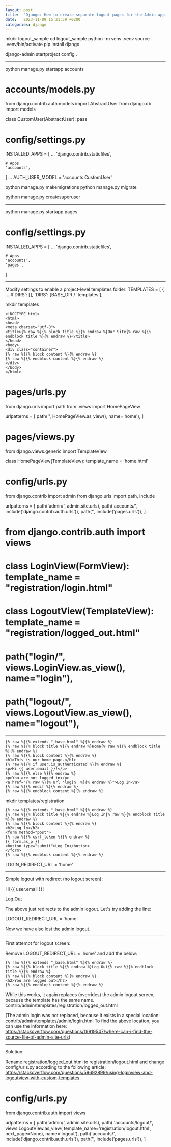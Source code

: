 ```yaml
---
layout: post
title:  "Django: How to create separate logout pages for the Admin app and your own apps"
date:   2023-11-09 15:21:59 +0200
categories: django
---
```

mkdir logout_sample
cd logout_sample
python -m venv .venv
source .venv/bin/activate
pip install django

django-admin startproject config .

----------------------------------------------------

python manage.py startapp accounts

# accounts/models.py
from django.contrib.auth.models import AbstractUser
from django.db import models

class CustomUser(AbstractUser):
  pass

# config/settings.py
INSTALLED_APPS = [
    ...
    'django.contrib.staticfiles',

    # Apps
    'accounts',
]
...
AUTH_USER_MODEL = 'accounts.CustomUser'

python manage.py makemigrations
python manage.py migrate

python manage.py createsuperuser

----------------------------------------------------

python manage.py startapp pages

# config/settings.py
INSTALLED_APPS = [
    ...
    'django.contrib.staticfiles',

    # Apps
    'accounts',
    'pages',
]

----------------------------------------------------

Modify settings to enable a project-level templates folder:
TEMPLATES = [
    {
        ...
	#'DIRS': [],
        'DIRS': [BASE_DIR / 'templates'],

mkdir templates

<!-- templates/_base.html -->   
`<!DOCTYPE html>`   
`<html>`   
`<head>`   
`<meta charset="utf-8">`   
`<title>{% raw %}{% block title %}{% endraw %}Our Site{% raw %}{% endblock title %}{% endraw %}</title>`   
`</head>`   
`<body>`   
    `<div class="container">`   
    `{% raw %}{% block content %}{% endraw %}`   
    `{% raw %}{% endblock content %}{% endraw %}`   
    `</div>`   
`</body>`   
`</html>`   


# pages/urls.py
from django.urls import path
from .views import HomePageView

urlpatterns = [
    path('', HomePageView.as_view(), name='home'),
]

# pages/views.py
from django.views.generic import TemplateView

class HomePageView(TemplateView):
  template_name = 'home.html'

# config/urls.py
from django.contrib import admin
from django.urls import path, include

urlpatterns = [
    path('admin/', admin.site.urls),
    path('accounts/', include('django.contrib.auth.urls')),
    path('', include('pages.urls')),
]

# from django.contrib.auth import views
# class LoginView(FormView): template_name = "registration/login.html"
# class LogoutView(TemplateView): template_name = "registration/logged_out.html"
# path("login/", views.LoginView.as_view(), name="login"),
# path("logout/", views.LogoutView.as_view(), name="logout"),

----------------------------------------------------

<!-- templates/home.html -->
`{% raw %}{% extends "_base.html" %}{% endraw %}`   
`{% raw %}{% block title %}{% endraw %}Home{% raw %}{% endblock title %}{% endraw %}`   
`{% raw %}{% block content %}{% endraw %}`   
`<h1>This is our home page.</h1>`   
`{% raw %}{% if user.is_authenticated %}{% endraw %}`   
  `<p>Hi {{ user.email }}!</p>`   
`{% raw %}{% else %}{% endraw %}`   
  `<p>You are not logged in</p>`   
  `<a href="{% raw %}{% url 'login' %}{% endraw %}">Log In</a>`   
`{% raw %}{% endif %}{% endraw %}`   
`{% raw %}{% endblock content %}{% endraw %}`   

mkdir templates/registration

<!-- templates/registration/login.html -->
`{% raw %}{% extends "_base.html" %}{% endraw %}`   
`{% raw %}{% block title %}{% endraw %}Log In{% raw %}{% endblock title %}{% endraw %}`   
`{% raw %}{% block content %}{% endraw %}`   
`<h2>Log In</h2>`   
`<form method="post">`   
`{% raw %}{% csrf_token %}{% endraw %}`   
`{{ form.as_p }}`   
`<button type="submit">Log In</button>`   
`</form>`   
`{% raw %}{% endblock content %}{% endraw %}`   

LOGIN_REDIRECT_URL = 'home'

----------------------------------------------------

Simple logout with redirect (no logout screen):

<!-- templates/home.html -->
<p>Hi {{ user.email }}!</p>
<p><a href="{% raw %}{% url 'logout' %}{% endraw %}">Log Out</a></p>

The above just redirects to the admin logout. Let's try adding the line:

LOGOUT_REDIRECT_URL = 'home'

Now we have also lost the admin logout.

----------------------------------------------------

First attempt for logout screen:

Remove LOGOUT_REDIRECT_URL = 'home' and add the below:

<!-- templates/registration/logged_out.html -->
`{% raw %}{% extends "_base.html" %}{% endraw %}`   
`{% raw %}{% block title %}{% endraw %}Log Out{% raw %}{% endblock title %}{% endraw %}`   
`{% raw %}{% block content %}{% endraw %}`   
`<h2>You are logged out</h2>`   
`{% raw %}{% endblock content %}{% endraw %}`   

While this works, it again replaces (overrides) the admin logout screen, because the template has the same name.
contrib/admin/templates/registration/logged_out.html

(The admin login was not replaced, because it exists in a special location:
contrib/admin/templates/admin/login.html
To find the above location, you can use the information here:
https://stackoverflow.com/questions/19919547/where-can-i-find-the-source-file-of-admin-site-urls)

----------------------------------------------------

Solution:

Rename registration/logged_out.html to registration/logout.html
and change config/urls.py according to the following article:
https://stackoverflow.com/questions/59692899/using-loginview-and-logoutview-with-custom-templates

# config/urls.py
from django.contrib.auth import views

urlpatterns = [
    path('admin/', admin.site.urls),
    path(
      'accounts/logout/',
      views.LogoutView.as_view(
        template_name='registration/logout.html',
        next_page=None),
      name='logout'),
    path('accounts/', include('django.contrib.auth.urls')),
    path('', include('pages.urls')),
]
